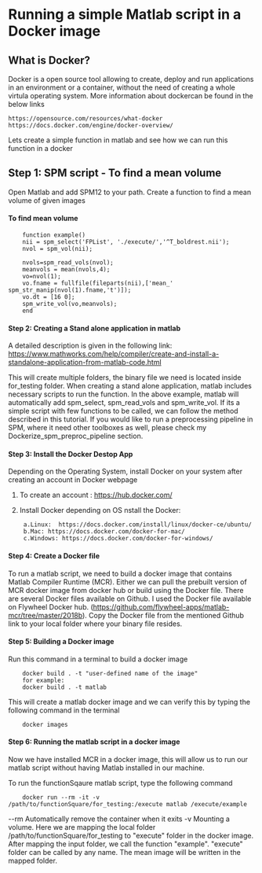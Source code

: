 # Running a simple Matlab script in a Docker image

## What is Docker?
Docker is a open source tool allowing to create, deploy and run applications in an environment or a container, without the need of creating a whole virtula operating system. More information about dockercan be found in the below links

    https://opensource.com/resources/what-docker
    https://docs.docker.com/engine/docker-overview/

Lets create a simple function in matlab and see how we can run this function in a docker



## Step 1: SPM script - To find a mean volume
Open Matlab and add SPM12 to your path. Create a function to find a mean volume of given images

#### To find mean volume
        
        function example()
        nii = spm_select('FPList', './execute/','^T_boldrest.nii');
        nvol = spm_vol(nii);

        nvols=spm_read_vols(nvol);
        meanvols = mean(nvols,4);
        vo=nvol(1);
        vo.fname = fullfile(fileparts(nii),['mean_' spm_str_manip(nvol(1).fname,'t')]);
        vo.dt = [16 0];
        spm_write_vol(vo,meanvols);
        end


#### Step 2: Creating a Stand alone application in matlab 

A detailed description is given in the following link: 
https://www.mathworks.com/help/compiler/create-and-install-a-standalone-application-from-matlab-code.html

This will create multiple folders, the binary file we need is located inside for_testing folder. When creating a stand alone application, matlab includes  necessary scripts to run the function. In the above example, matlab will automatically add spm_select, spm_read_vols and spm_write_vol.
If its a simple script with few functions to be called, we can follow the method described in this tutorial.  If you would like to run a preprocessing pipeline in SPM, where it need other toolboxes as well, please check my Dockerize_spm_preproc_pipeline section.

#### Step 3: Install the Docker Destop App

Depending on the Operating System, install Docker on your system after creating an account in Docker webpage

1. To create an account : https://hub.docker.com/
2. Install Docker depending on OS
nstall the Docker: 

        a.Linux:  https://docs.docker.com/install/linux/docker-ce/ubuntu/
        b.Mac: https://docs.docker.com/docker-for-mac/
        c.Windows: https://docs.docker.com/docker-for-windows/


#### Step 4: Create a Docker file
To run a matlab script, we need to build a docker image that contains Matlab Compiler Runtime (MCR).
Either we can pull the prebuilt version of MCR docker image from docker hub or build using the Docker file. There are several Docker files available on Github. I used the Docker file available on Flywheel Docker hub. (https://github.com/flywheel-apps/matlab-mcr/tree/master/2018b). 
Copy the  Docker file  from the mentioned Github link to your local folder where your  binary file resides.

#### Step 5: Building a Docker image

Run this command in a terminal to build a docker image

        docker build . -t "user-defined name of the image"
        for example:
        docker build . -t matlab

This will create a matlab docker image and we can verify this by typing the following command in the terminal

        docker images
        

#### Step 6: Running  the  matlab script in a docker image

Now we have installed MCR in a docker image, this will allow us to run our matlab script without having Matlab installed in our machine.

To run the functionSqaure matlab script, type the following command 

        docker run --rm -it -v /path/to/functionSquare/for_testing:/execute matlab /execute/example


--rm  Automatically remove the container when it exits
-v  Mounting a volume. Here we are mapping the local folder /path/to/functionSquare/for_testing  to  "execute" folder in the docker image. 
After mapping the input folder, we call the function "example". "execute" folder can be called by any name. The mean image will be written in  the mapped folder.






















